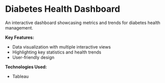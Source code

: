# Diabetes Health Dashboard

An interactive dashboard showcasing metrics and trends for diabetes health management.

**Key Features:**
- Data visualization with multiple interactive views
- Highlighting key statistics and health trends
- User-friendly design

**Technologies Used:**
- Tableau
